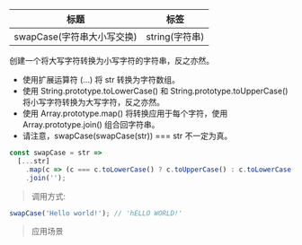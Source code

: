 | 标题                       | 标签           |
| -------------------------- | -------------- |
| swapCase(字符串大小写交换) | string(字符串) |

创建一个将大写字符转换为小写字符的字符串，反之亦然。

- 使用扩展运算符 (...) 将 str 转换为字符数组。
- 使用 String.prototype.toLowerCase() 和 String.prototype.toUpperCase() 将小写字符转换为大写字符，反之亦然。
- 使用 Array.prototype.map() 将转换应用于每个字符，使用 Array.prototype.join() 组合回字符串。
- 请注意，swapCase(swapCase(str)) === str 不一定为真。

```js
const swapCase = str =>
  [...str]
    .map(c => (c === c.toLowerCase() ? c.toUpperCase() : c.toLowerCase()))
    .join('');
```

> 调用方式:

```js
swapCase('Hello world!'); // 'hELLO WORLD!'
```

> 应用场景
